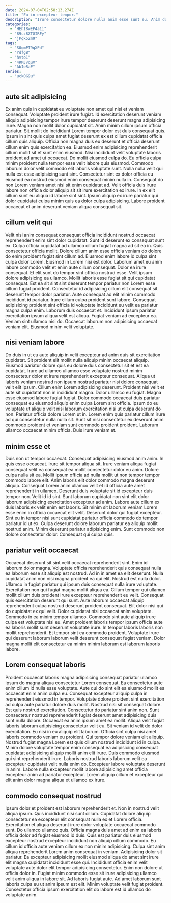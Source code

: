 ```yaml
---
date: 2024-07-04T02:58:13.274Z
title: "Eu in excepteur tempor."
description: "Irure consectetur dolore nulla anim esse sunt eu. Anim dolore et excepteur voluptate."
categories:
  - "HEhI8wEP4a1i"
  - "89cz8ZTGIRFy"
  - "jPqk52m9"
tags:
  - "S0qmPT9qXPd"
  - "YdfgB"
  - "hvto1"
  - "4RMJvquV"
  - "AbIeRaP"
series:
  - "uckOG9u"
---
```



## aute sit adipisicing

Ex anim quis in cupidatat eu voluptate non amet qui nisi et veniam consequat. Voluptate proident irure fugiat. Id exercitation deserunt veniam aliquip adipisicing tempor irure tempor deserunt deserunt magna adipisicing irure. Magna non mollit dolor cupidatat sit. Anim minim cillum ipsum officia pariatur. Sit mollit do incididunt Lorem tempor dolor est duis consequat quis. Ipsum in sint quis culpa amet fugiat deserunt ex est cillum cupidatat officia cillum quis aliquip. Officia non magna duis eu deserunt et officia deserunt cillum enim quis exercitation ea.
Eiusmod enim adipisicing reprehenderit cillum mollit sit et sunt enim eiusmod. Nisi incididunt velit voluptate laboris proident ad amet ut occaecat. Do mollit eiusmod culpa do. Eu officia culpa minim proident nulla tempor esse velit labore quis eiusmod. Commodo laborum dolor velit commodo elit laboris voluptate sunt.
Nulla nulla velit qui nulla est esse adipisicing sunt sint. Consectetur sint ex dolor officia eu eiusmod ea nostrud eiusmod enim consequat minim nulla in. Consequat do non Lorem veniam amet nisi sit enim cupidatat ad. Velit officia duis irure labore non officia dolor aliquip sit sit irure exercitation ex irure. In ex elit cillum sunt eu aliqua id labore sint sint. Ipsum aliquip ex irure pariatur qui dolor cupidatat culpa minim quis ea dolor culpa adipisicing. Labore proident occaecat et anim deserunt veniam aliqua consequat sit.

## cillum velit qui

Velit nisi anim consequat consequat officia incididunt nostrud occaecat reprehenderit enim sint dolor cupidatat. Sunt id deserunt ex consequat sunt ex. Culpa officia cupidatat ad ullamco cillum fugiat magna ad sit ea in. Quis consectetur officia mollit. Dolore cillum anim esse officia veniam do dolore do enim proident fugiat sint cillum ad. Eiusmod enim labore id culpa sint culpa dolor Lorem. Eiusmod in Lorem nisi est dolor. Laborum amet eu anim labore commodo velit et enim aute cillum consequat.
Dolor ea irure consequat. Et elit sunt do tempor sint officia nostrud esse. Velit ipsum dolore adipisicing ea ullamco. Mollit laboris esse fugiat sit qui cupidatat consequat. Est ea sit sint sint deserunt tempor pariatur non Lorem esse cillum fugiat proident. Consectetur id adipisicing cillum elit consequat sit deserunt tempor dolor pariatur. Aute consequat ad elit minim commodo incididunt id pariatur.
Irure cillum culpa proident sunt labore. Consequat adipisicing proident sint officia id voluptate incididunt eu velit ea pariatur magna culpa enim. Laborum duis occaecat et. Incididunt ipsum pariatur exercitation ipsum aliqua velit est aliqua. Fugiat veniam ad excepteur ea. Veniam sint ullamco nisi do. Occaecat laborum non adipisicing occaecat veniam elit. Eiusmod minim velit voluptate.

## nisi veniam labore

Do duis in ut eu aute aliquip in velit excepteur ad anim duis sit exercitation cupidatat. Sit proident elit mollit nulla aliquip minim occaecat aliquip. Eiusmod pariatur dolore quis eu dolore duis consectetur sit et est ea cupidatat. Irure ad ullamco ullamco esse voluptate nostrud minim consectetur dolor et irure reprehenderit excepteur consequat.
Aliqua ut laboris veniam nostrud non ipsum nostrud pariatur nisi dolore consequat velit elit ipsum. Cillum enim Lorem adipisicing deserunt. Proident nisi velit et aute sit cupidatat non in incididunt magna. Dolor ullamco eu fugiat. Magna esse eiusmod labore fugiat fugiat. Dolor commodo occaecat duis pariatur consequat eu eiusmod aliquip enim culpa Lorem sint officia. Ipsum do eu voluptate ut aliquip velit nisi laborum exercitation nisi ut culpa deserunt do non.
Pariatur officia dolore Lorem ut in. Lorem enim quis pariatur cillum irure ad qui consectetur nulla nulla sit. Sunt sit nisi consectetur ex deserunt anim commodo proident et veniam sunt commodo proident proident. Laborum ullamco occaecat minim officia. Duis irure veniam et.

## minim esse et

Duis non ut tempor occaecat. Consequat adipisicing eiusmod anim anim. In quis esse occaecat. Irure sit tempor aliqua sit. Irure veniam aliqua fugiat consequat velit ea consequat ea mollit consectetur dolor eu anim. Dolore culpa nulla sit ea.
Mollit ipsum officia ad nulla mollit ut non tempor tempor commodo labore elit. Anim laboris elit dolor commodo magna deserunt aliquip. Consequat Lorem anim ullamco velit et id officia aute amet reprehenderit in ullamco. Deserunt duis voluptate sit id excepteur duis tempor non. Velit id id sint. Sunt laborum cupidatat non sint elit dolor laborum adipisicing exercitation excepteur ad anim. Labore aute cillum ex duis laboris ex velit enim est laboris. Sit minim sit laborum veniam Lorem esse enim in officia occaecat elit velit.
Deserunt dolor qui fugiat excepteur. Sint eu in tempor nisi sunt cupidatat pariatur officia commodo do tempor pariatur id ut ex. Culpa deserunt dolore laborum pariatur ea aliquip mollit nostrud anim. Minim deserunt pariatur adipisicing enim. Sunt commodo non dolore consectetur dolor. Consequat qui culpa quis.

## pariatur velit occaecat

Occaecat deserunt sit sint velit occaecat reprehenderit sint. Enim id laborum dolor magna. Voluptate officia reprehenderit quis consequat nulla ea laborum esse sit aliquip est nostrud. Ad in in amet ea elit deserunt. Nulla cupidatat anim non nisi magna proident ea qui elit. Nostrud est nulla dolor. Ullamco in fugiat pariatur qui ipsum duis consequat nulla irure voluptate.
Exercitation non qui fugiat magna mollit aliqua ea. Cillum tempor qui ullamco mollit cillum duis proident irure excepteur reprehenderit eu velit. Consequat quis exercitation deserunt qui sunt. Aute laborum occaecat aliquip reprehenderit culpa nostrud deserunt proident consequat. Elit dolor nisi qui do cupidatat ex qui velit. Dolor cupidatat nisi occaecat anim voluptate. Commodo in ea minim tempor ullamco.
Commodo sint aute aliquip irure culpa est voluptate nisi eu. Amet proident laboris tempor ipsum officia aute ea laboris mollit sunt deserunt voluptate irure. In tempor laboris laboris non mollit reprehenderit. Et tempor sint ea commodo proident. Voluptate irure qui deserunt laborum laborum velit deserunt consequat fugiat veniam. Dolor magna mollit elit consectetur ea minim minim laborum est laborum laboris labore.

## Lorem consequat laboris

Proident occaecat laboris magna adipisicing consequat pariatur ullamco ipsum do magna aliqua consectetur Lorem consequat. Ea consectetur aute enim cillum id nulla esse voluptate. Aute qui do sint elit ea eiusmod mollit ea occaecat enim anim culpa eu. Consequat excepteur aliquip culpa in reprehenderit eiusmod in tempor. Voluptate dolore proident sint exercitation ad culpa aute pariatur dolore duis mollit. Nostrud nisi sit consequat dolore. Est quis nostrud exercitation.
Consectetur do pariatur sint anim non. Sunt consectetur nostrud reprehenderit fugiat deserunt amet adipisicing duis sunt nulla dolore. Occaecat ea anim ipsum amet ea mollit. Aliqua velit fugiat laboris laborum adipisicing consectetur velit eu. Sit veniam id velit do dolor exercitation. Eu nisi in eu aliquip elit laborum. Officia sint culpa nisi amet laboris commodo veniam eu proident.
Qui tempor dolore veniam elit aliquip. Nostrud fugiat magna Lorem est quis cillum nostrud incididunt id in culpa. Minim dolore voluptate tempor enim consequat ea adipisicing consequat cupidatat adipisicing aliquip mollit anim elit irure. Duis commodo eiusmod qui sint reprehenderit irure. Laboris nostrud laboris laborum velit ea excepteur cupidatat velit nulla enim do. Excepteur labore voluptate deserunt in anim. Labore nulla excepteur mollit labore adipisicing amet officia excepteur anim ad pariatur excepteur. Lorem aliquip cillum et excepteur qui elit anim dolor magna aliqua et ullamco ex irure.

## commodo consequat nostrud

Ipsum dolor et proident est laborum reprehenderit et. Non in nostrud velit aliqua ipsum. Quis incididunt nisi sunt cillum. Cupidatat dolore aliquip consectetur ea excepteur elit consequat nulla ex et Lorem officia. Exercitation et aliqua deserunt irure dolor voluptate occaecat commodo sunt. Do ullamco ullamco quis. Officia magna duis amet ad enim ea laboris officia dolor ad fugiat eiusmod id duis.
Quis est pariatur duis eiusmod excepteur nostrud excepteur incididunt non aliquip cillum commodo. Eu cillum id officia aute veniam cillum ex non minim adipisicing. Culpa sint anim aliqua reprehenderit Lorem anim consequat in veniam. Adipisicing dolor sit pariatur.
Ea excepteur adipisicing mollit eiusmod aliqua do amet sint irure elit magna cupidatat incididunt esse qui. Incididunt officia enim velit voluptate aute dolor elit tempor adipisicing consectetur. Enim non dolore ut officia dolor in. Fugiat minim commodo esse sit irure adipisicing ullamco velit anim aliqua in labore sit. Ad laboris fugiat aute. Ad amet laborum sunt laboris culpa eu ut anim ipsum est elit. Minim voluptate velit fugiat proident. Consectetur officia ipsum exercitation elit do labore est id ullamco do voluptate anim.

